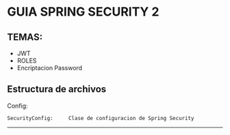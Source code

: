 

# GUIA SPRING SECURITY 2

## TEMAS:

- JWT
- ROLES
- Encriptacion Password

## Estructura de archivos

Config:

	SecurityConfig: 	Clase de configuracion de Spring Security

***